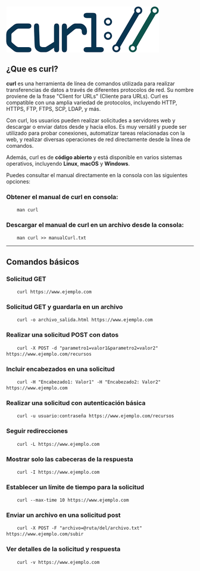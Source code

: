 ![Logo Curl](img/curlLogo.png)
## ¿Que es curl? ##
**curl** es una herramienta de línea de comandos utilizada para realizar transferencias de datos a través de diferentes protocolos de red. Su nombre proviene de la frase "Client for URLs" (Cliente para URLs). Curl es compatible con una amplia variedad de protocolos, incluyendo HTTP, HTTPS, FTP, FTPS, SCP, LDAP, y más.

Con curl, los usuarios pueden realizar solicitudes a servidores web y descargar o enviar datos desde y hacia ellos. Es muy versátil y puede ser utilizado para probar conexiones, automatizar tareas relacionadas con la web, y realizar diversas operaciones de red directamente desde la línea de comandos. 

Además, curl es de **código abierto** y está disponible en varios sistemas operativos, incluyendo **Linux**, **macOS** y **Windows**.

Puedes consultar el manual directamente en la consola con las siguientes opciones: 

### Obtener el manual de curl en consola:

        man curl

### Descargar el manual de curl en un archivo desde la consola:

        man curl >> manualCurl.txt




---

## Comandos básicos

### Solicitud GET
        curl https://www.ejemplo.com

### Solicitud GET y guardarla en un archivo
        curl -o archivo_salida.html https://www.ejemplo.com
### Realizar una solicitud POST con datos
        curl -X POST -d "parametro1=valor1&parametro2=valor2" https://www.ejemplo.com/recursos
### Incluir encabezados en una solicitud
        curl -H "Encabezado1: Valor1" -H "Encabezado2: Valor2" https://www.ejemplo.com

### Realizar una solicitud con autenticación básica
        curl -u usuario:contraseña https://www.ejemplo.com/recursos

### Seguir redirecciones
        curl -L https://www.ejemplo.com
### Mostrar solo las cabeceras de la respuesta
        curl -I https://www.ejemplo.com

### Establecer un límite de tiempo para la solicitud
        curl --max-time 10 https://www.ejemplo.com
### Enviar un archivo en una solicitud post 
        curl -X POST -F "archivo=@ruta/del/archivo.txt" https://www.ejemplo.com/subir

### Ver detalles de la solicitud y respuesta
        curl -v https://www.ejemplo.com
